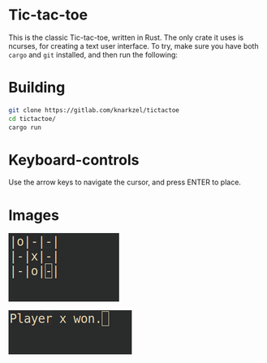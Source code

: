 # Tic-tac-toe

This is the classic Tic-tac-toe, written in Rust. The only crate it uses is
ncurses, for creating a text user interface.  To try, make sure you have both
`cargo` and `git` installed, and then run the following:

# Building
```bash
git clone https://gitlab.com/knarkzel/tictactoe
cd tictactoe/
cargo run
```

# Keyboard-controls

Use the arrow keys to navigate the cursor, and press ENTER to place.

# Images

![Tic-tac-toe](./game.png)

![Results](./win.png)
